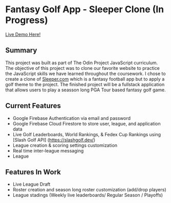 # Fantasy Golf App - Sleeper Clone (In Progress)

[Live Demo Here!](https://zflegle3.github.io/to-do-list/)

## Summary

This project was built as part of The Odin Project JavaScript curriculum. The objective of this project was to clone our favorite website to practice the JavaScript skills we have learned throughout the coursework. I chose to create a clone of [Sleeper.com](https://sleeper.com/) which is a fantasy football app but to apply a golf theme to the project. The finished project will be a fullstack application that allows users to play a seasson long PGA Tour based fantasy golf game.



## Current Features
* Google Firebase Authentication via email and password
* Google Firebase Cloud Firestore to store user, league, and application data
* Live Golf Leaderboards, World Rankings, & Fedex Cup Rankings using [Slash Golf API] (https://slashgolf.dev/)
* League creation & scoring settings customization
* Real time inter-league messaging
* League 


## Features In Work
* Live League Draft
* Roster creation and season long roster customization (add/drop players)
* League stadings (Weekly live leaderboards/ Regular Season / Playoffs)



